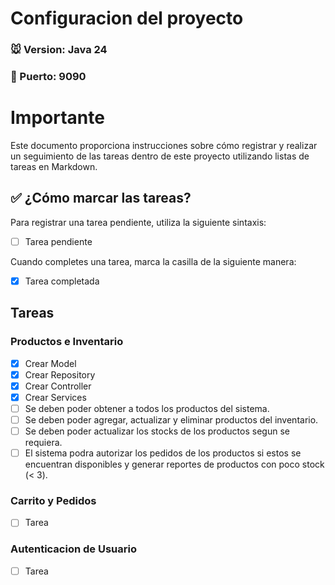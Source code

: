 
# Configuracion del proyecto
### 🐭 Version: Java 24
### 🐷 Puerto: 9090

# Importante

Este documento proporciona instrucciones sobre cómo registrar y realizar un seguimiento de las tareas dentro de este proyecto utilizando listas de tareas en Markdown.

## ✅ ¿Cómo marcar las tareas?

Para registrar una tarea pendiente, utiliza la siguiente sintaxis:

- [ ] Tarea pendiente

Cuando completes una tarea, marca la casilla de la siguiente manera:

- [x] Tarea completada

## Tareas

### Productos e Inventario

- [x] Crear Model
- [x] Crear Repository
- [x] Crear Controller
- [x] Crear Services
- [ ] Se deben poder obtener a todos los productos del sistema.
- [ ] Se deben poder agregar, actualizar y eliminar productos del inventario.
- [ ] Se deben poder actualizar los stocks de los productos segun se requiera.
- [ ] El sistema podra autorizar los pedidos de los productos si estos se encuentran disponibles y generar reportes de productos con poco stock (< 3).

### Carrito y Pedidos

- [ ] Tarea

### Autenticacion de Usuario

- [ ] Tarea

